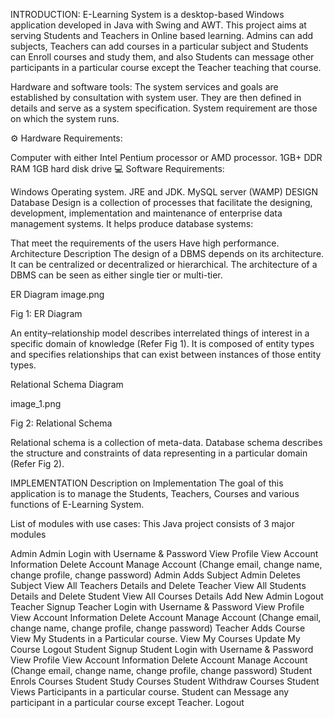INTRODUCTION:
E-Learning System is a desktop-based Windows application developed in Java with Swing and AWT. This project aims at serving Students and Teachers in Online based learning. Admins can add subjects, Teachers can add courses in a particular subject and Students can Enroll courses and study them, and also Students can message other participants in a particular course except the Teacher teaching that course.

Hardware and software tools:
The system services and goals are established by consultation with system user. They are then defined in details and serve as a system specification. System requirement are those on which the system runs.


⚙️ Hardware Requirements:

Computer with either Intel Pentium processor or AMD processor.
1GB+ DDR RAM
1GB hard disk drive
💻 Software Requirements:

Windows Operating system.
JRE and JDK.
MySQL server (WAMP)
DESIGN
Database Design is a collection of processes that facilitate the designing, development, implementation and maintenance of enterprise data management systems.
It helps produce database systems:

That meet the requirements of the users
Have high performance.
Architecture Description
The design of a DBMS depends on its architecture. It can be centralized or decentralized or hierarchical. The architecture of a DBMS can be seen as either single tier or multi-tier.

ER Diagram image.png

Fig 1: ER Diagram

An entity–relationship model describes interrelated things of interest in a specific domain of knowledge (Refer Fig 1). It is composed of entity types and specifies relationships that can exist between instances of those entity types.

Relational Schema Diagram

image_1.png

Fig 2: Relational Schema

Relational schema is a collection of meta-data. Database schema describes the structure and constraints of data representing in a particular domain (Refer Fig 2).

IMPLEMENTATION
Description on Implementation
The goal of this application is to manage the Students, Teachers, Courses and various functions of E-Learning System.

List of modules with use cases:
This Java project consists of 3 major modules

Admin
Admin Login with Username & Password
View Profile
View Account Information
Delete Account
Manage Account (Change email, change name, change profile, change password)
Admin Adds Subject
Admin Deletes Subject
View All Teachers Details and Delete Teacher
View All Students Details and Delete Student
View All Courses Details
Add New Admin
Logout
Teacher
Signup
Teacher Login with Username & Password
View Profile
View Account Information
Delete Account
Manage Account (Change email, change name, change profile, change password)
Teacher Adds Course
View My Students in a Particular course.
View My Courses
Update My Course
Logout
Student
Signup
Student Login with Username & Password
View Profile
View Account Information
Delete Account
Manage Account (Change email, change name, change profile, change password)
Student Enrols Courses
Student Study Courses
Student Withdraw Courses
Student Views Participants in a particular course.
Student can Message any participant in a particular course except Teacher.
Logout

